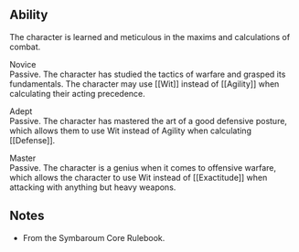 ## Ability
The character is learned and meticulous in the maxims and calculations of combat.

Novice<br>Passive. The character has studied the tactics of warfare and grasped its fundamentals. The character may use [[Wit]] instead of [[Agility]] when calculating their acting precedence.

Adept<br>Passive. The character has mastered the art of a good defensive posture, which allows them to use Wit instead of Agility when calculating [[Defense]].

Master<br>Passive. The character is a genius when it comes to offensive warfare, which allows the character to use Wit instead of [[Exactitude]] when attacking with anything but heavy weapons.
## Notes
* From the Symbaroum Core Rulebook.